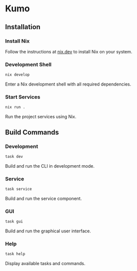# Kumo

## Installation

### Install Nix
Follow the instructions at [nix.dev](https://nix.dev/install-nix.html) to install Nix on your system.

### Development Shell
```bash
nix develop
```
Enter a Nix development shell with all required dependencies.

### Start Services
```bash
nix run .
```
Run the project services using Nix.

## Build Commands

### Development
```bash
task dev
```
Build and run the CLI in development mode.

### Service
```bash
task service
```
Build and run the service component.

### GUI
```bash
task gui
```
Build and run the graphical user interface.

### Help
```bash
task help
```
Display available tasks and commands.
